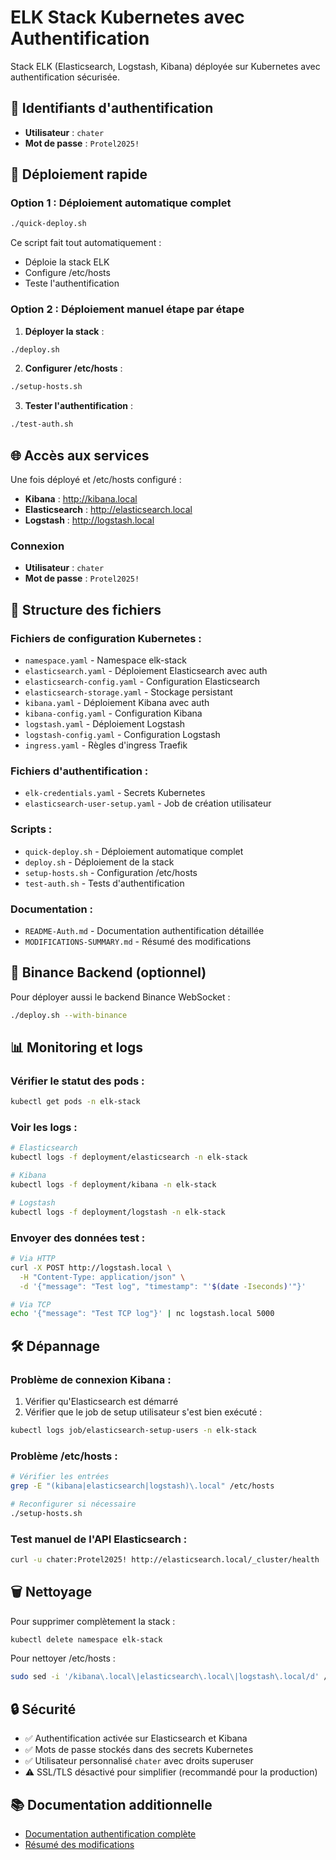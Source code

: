 # ELK Stack Kubernetes avec Authentification

Stack ELK (Elasticsearch, Logstash, Kibana) déployée sur Kubernetes avec authentification sécurisée.

## 🔐 Identifiants d'authentification

- **Utilisateur** : `chater`
- **Mot de passe** : `Protel2025!`

## 🚀 Déploiement rapide

### Option 1 : Déploiement automatique complet
```bash
./quick-deploy.sh
```
Ce script fait tout automatiquement :
- Déploie la stack ELK
- Configure /etc/hosts
- Teste l'authentification

### Option 2 : Déploiement manuel étape par étape

1. **Déployer la stack** :
```bash
./deploy.sh
```

2. **Configurer /etc/hosts** :
```bash
./setup-hosts.sh
```

3. **Tester l'authentification** :
```bash
./test-auth.sh
```

## 🌐 Accès aux services

Une fois déployé et /etc/hosts configuré :

- **Kibana** : http://kibana.local
- **Elasticsearch** : http://elasticsearch.local  
- **Logstash** : http://logstash.local

### Connexion
- **Utilisateur** : `chater`
- **Mot de passe** : `Protel2025!`

## 📁 Structure des fichiers

### Fichiers de configuration Kubernetes :
- `namespace.yaml` - Namespace elk-stack
- `elasticsearch.yaml` - Déploiement Elasticsearch avec auth
- `elasticsearch-config.yaml` - Configuration Elasticsearch
- `elasticsearch-storage.yaml` - Stockage persistant
- `kibana.yaml` - Déploiement Kibana avec auth
- `kibana-config.yaml` - Configuration Kibana
- `logstash.yaml` - Déploiement Logstash
- `logstash-config.yaml` - Configuration Logstash
- `ingress.yaml` - Règles d'ingress Traefik

### Fichiers d'authentification :
- `elk-credentials.yaml` - Secrets Kubernetes
- `elasticsearch-user-setup.yaml` - Job de création utilisateur

### Scripts :
- `quick-deploy.sh` - Déploiement automatique complet
- `deploy.sh` - Déploiement de la stack
- `setup-hosts.sh` - Configuration /etc/hosts
- `test-auth.sh` - Tests d'authentification

### Documentation :
- `README-Auth.md` - Documentation authentification détaillée
- `MODIFICATIONS-SUMMARY.md` - Résumé des modifications

## 🔧 Binance Backend (optionnel)

Pour déployer aussi le backend Binance WebSocket :
```bash
./deploy.sh --with-binance
```

## 📊 Monitoring et logs

### Vérifier le statut des pods :
```bash
kubectl get pods -n elk-stack
```

### Voir les logs :
```bash
# Elasticsearch
kubectl logs -f deployment/elasticsearch -n elk-stack

# Kibana  
kubectl logs -f deployment/kibana -n elk-stack

# Logstash
kubectl logs -f deployment/logstash -n elk-stack
```

### Envoyer des données test :
```bash
# Via HTTP
curl -X POST http://logstash.local \
  -H "Content-Type: application/json" \
  -d '{"message": "Test log", "timestamp": "'$(date -Iseconds)'"}'

# Via TCP
echo '{"message": "Test TCP log"}' | nc logstash.local 5000
```

## 🛠️ Dépannage

### Problème de connexion Kibana :
1. Vérifier qu'Elasticsearch est démarré
2. Vérifier que le job de setup utilisateur s'est bien exécuté :
```bash
kubectl logs job/elasticsearch-setup-users -n elk-stack
```

### Problème /etc/hosts :
```bash
# Vérifier les entrées
grep -E "(kibana|elasticsearch|logstash)\.local" /etc/hosts

# Reconfigurer si nécessaire  
./setup-hosts.sh
```

### Test manuel de l'API Elasticsearch :
```bash
curl -u chater:Protel2025! http://elasticsearch.local/_cluster/health
```

## 🗑️ Nettoyage

Pour supprimer complètement la stack :
```bash
kubectl delete namespace elk-stack
```

Pour nettoyer /etc/hosts :
```bash
sudo sed -i '/kibana\.local\|elasticsearch\.local\|logstash\.local/d' /etc/hosts
```

## 🔒 Sécurité

- ✅ Authentification activée sur Elasticsearch et Kibana
- ✅ Mots de passe stockés dans des secrets Kubernetes
- ✅ Utilisateur personnalisé `chater` avec droits superuser
- ⚠️ SSL/TLS désactivé pour simplifier (recommandé pour la production)

## 📚 Documentation additionnelle

- [Documentation authentification complète](README-Auth.md)
- [Résumé des modifications](MODIFICATIONS-SUMMARY.md)
